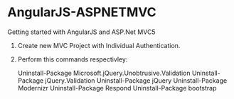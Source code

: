 # AngularJS-ASPNETMVC
Getting started with AngularJS and ASP.Net MVC5

1. Create new MVC Project with Individual Authentication.
2. Perform this commands respectivley:
  
    Uninstall-Package Microsoft.jQuery.Unobtrusive.Validation
    Uninstall-Package jQuery.Validation
    Uninstall-Package jQuery
    Uninstall-Package Modernizr
    Uninstall-Package Respond
    Uninstall-Package bootstrap
